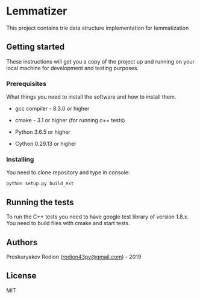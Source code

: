 # Lemmatizer

This project contains trie data structure implementation for lemmatization

## Getting started

These instructions will get you a copy of the project up and running on your local machine for development and testing purposes. 

### Prerequisites

What things you need to install the software and how to install them.

* gcc compiler - 8.3.0 or higher

* cmake - 3.1 or higher (for running c++ tests)

* Python 3.6.5 or higher

* Cython 0.29.13 or higher

### Installing

You need to clone repository and type in console:

```$xslt
python setup.py build_ext
```

## Running the tests

To run the C++ tests you need to have google test library of version 1.8.x. You need to build files with cmake and start tests.

## Authors
Proskuryakov Rodion (rodion43pv@gmail.com) - 2019

## License

MIT